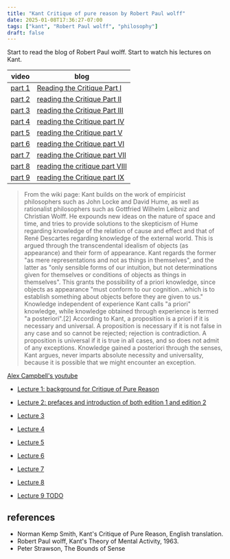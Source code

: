 ```yaml
---
title: "Kant Critique of pure reason by Robert Paul wolff"
date: 2025-01-08T17:36:27-07:00
tags: ["kant", "Robert Paul wolff", "philosophy"]
draft: false
---
```


Start to read the blog of Robert Paul wolff. Start to watch his lectures on Kant.

| video | blog |
| ----- | ---- |
| [part 1](https://www.youtube.com/watch?v=d__In2PQS60) | [Reading the Critique Part I](https://robertpaulwolff.blogspot.com/2011/07/reading-critique-part-one.html) |
| [part 2](https://www.youtube.com/watch?v=Al7O2puvdDA) | [reading the Critique Part II](https://robertpaulwolff.blogspot.com/2011/07/reading-critique-part-two.html) |
| [part 3](https://www.youtube.com/watch?v=FDEP7zGe6b4) | [reading the Critique Part III](https://robertpaulwolff.blogspot.com/2011/07/reading-critique-part-three.html) |
| [part 4](https://www.youtube.com/watch?v=EVk8h9xAnMQ) | [reading the Critique part IV](https://robertpaulwolff.blogspot.com/2011/07/reading-critique-part-four.html) |
| [part 5](https://www.youtube.com/watch?v=UcD-xfVoLoo) | [reading the Critique part V](https://robertpaulwolff.blogspot.com/2011/07/reading-critique-part-five.html) |
| [part 6](https://www.youtube.com/watch?v=Fgsti9nWnJ8) | [reading the Critique part VI](https://robertpaulwolff.blogspot.com/2011/07/reading-critique-part-six.html) |
| [part 7](https://www.youtube.com/watch?v=52TLjRol4ho) | [reading the Critique part VII](https://robertpaulwolff.blogspot.com/2011/07/reading-critique-part-seven.html) |
| [part 8](https://www.youtube.com/watch?v=RRdUR2xyeko) | [reading the critique part VIII](https://robertpaulwolff.blogspot.com/2011/07/reading-critique-part-eight.html) |
| [part 9](https://www.youtube.com/watch?v=VmAl23AjmMw) | [reading the Critique part IX](https://robertpaulwolff.blogspot.com/2011/07/reading-critique-part-nine_29.html) |

> From the wiki page: Kant builds on the work of empiricist philosophers such as John Locke and David Hume, as well as rationalist philosophers such as Gottfried Wilhelm Leibniz and Christian Wolff. He expounds new ideas on the nature of space and time, and tries to provide solutions to the skepticism of Hume regarding knowledge of the relation of cause and effect and that of René Descartes regarding knowledge of the external world. This is argued through the transcendental idealism of objects (as appearance) and their form of appearance. Kant regards the former "as mere representations and not as things in themselves", and the latter as "only sensible forms of our intuition, but not determinations given for themselves or conditions of objects as things in themselves". This grants the possibility of a priori knowledge, since objects as appearance "must conform to our cognition...which is to establish something about objects before they are given to us." Knowledge independent of experience Kant calls "a priori" knowledge, while knowledge obtained through experience is termed "a posteriori".[2] According to Kant, a proposition is a priori if it is necessary and universal. A proposition is necessary if it is not false in any case and so cannot be rejected; rejection is contradiction. A proposition is universal if it is true in all cases, and so does not admit of any exceptions. Knowledge gained a posteriori through the senses, Kant argues, never imparts absolute necessity and universality, because it is possible that we might encounter an exception.

[Alex Campbell's youtube](https://www.youtube.com/@alexcampbell7886)

* [Lecture 1: background for Critique of Pure Reason](https://www.youtube.com/watch?v=d__In2PQS60)

* [Lecture 2: prefaces and introduction of both edition 1 and edition 2](https://www.youtube.com/watch?v=Al7O2puvdDA)

* [Lecture 3](https://www.youtube.com/watch?v=FDEP7zGe6b4)

* [Lecture 4](https://www.youtube.com/watch?v=EVk8h9xAnMQ)

* [Lecture 5](https://www.youtube.com/watch?v=UcD-xfVoLoo)

* [Lecture 6](https://www.youtube.com/watch?v=Fgsti9nWnJ8)

* [Lecture 7](https://www.youtube.com/watch?v=52TLjRol4ho)

* [Lecture 8](https://www.youtube.com/watch?v=RRdUR2xyeko)

* [Lecture 9 TODO](https://www.youtube.com/watch?v=VmAl23AjmMw)

## references

* Norman Kemp Smith, Kant's Critique of Pure Reason, English translation.
* Robert Paul wolff, Kant's Theory of Mental Activity, 1963.
* Peter Strawson, The Bounds of Sense


